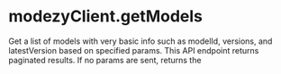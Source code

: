 # modezyClient.getModels

Get a list of models with very basic info such as modelId, versions, and latestVersion based on specified params. This API endpoint returns paginated results. If no params are sent, returns the